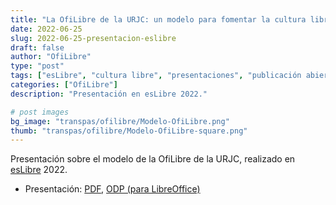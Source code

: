 ```yaml
---
title: "La OfiLibre de la URJC: un modelo para fomentar la cultura libre en la Universidad"
date: 2022-06-25
slug: 2022-06-25-presentacion-eslibre
draft: false
author: "OfiLibre"
type: "post"
tags: ["esLibre", "cultura libre", "presentaciones", "publicación abierta", "software libre", "OfiLibre"]
categories: ["OfiLibre"]
description: "Presentación en esLibre 2022."

# post images 
bg_image: "transpas/ofilibre/Modelo-OfiLibre.png"
thumb: "transpas/ofilibre/Modelo-OfiLibre-square.png"
---
```



Presentación sobre el modelo de la OfiLibre de la URJC, realizado en [esLibre](https://eslib.re) 2022.

* Presentación: [PDF](/transpas/ofilibre/Modelo-OfiLibre.pdf), [ODP (para LibreOffice)](/transpas/ofilibre/Modelo-OfiLibre.odp)
